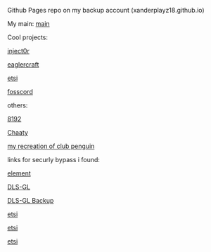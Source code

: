 Github Pages repo on my backup account (xanderplayz18.github.io)

My main:
[main](https://github.com/xanderplayz16)

Cool projects:

[inject0r](https://github.com/Platinome/inject0r)

[eaglercraft](/Offline_Download_Version.html)

[etsi](https://etsi.me)

[fosscord](https://fosscord.com)

others:

[8192](/8192%202.html)

[Chaaty](/Chaaty.html)

[ my recreation of club penguin](/penguin.html)

links for securly bypass i found:

[element](https://app.element.io)

[DLS-GL](https://dlsgl.xanderplayz.repl.co/)

[DLS-GL Backup](https://xanderplayz16.github.io/DLS-GL/index.html)

[etsi](https://etsi.me)

[etsi](https://etsi.me)

[etsi](https://etsi.me)

